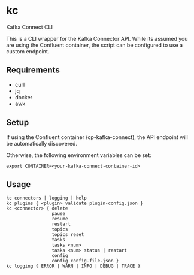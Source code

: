 # kc
Kafka Connect CLI

This is a CLI wrapper for the Kafka Connector API. While its assumed you are using the Confluent container, the script can be configured to use a custom endpoint.

## Requirements
- curl
- jq
- docker
- awk

## Setup

If using the Confluent container (cp-kafka-connect), the API endpoint will be automatically discovered.

Otherwise, the following environment variables can be set:
```
export CONTAINER=<your-kafka-connect-container-id>
```


## Usage
```
kc connectors | logging | help
kc plugins { <plugin> validate plugin-config.json }
kc <connector> { delete
                 pause
                 resume
                 restart
                 topics
                 topics reset
                 tasks
                 tasks <num>
                 tasks <num> status | restart
                 config
                 config config-file.json }
kc logging { ERROR | WARN | INFO | DEBUG | TRACE }
```
